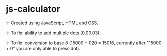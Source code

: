 # js-calculator

✨ Created using JavaScript, HTML and CSS.

✨ To fix: ability to add multiple dots (0.00.03). 

✨ To fix: conversion to base 8 (15000 + 020 = 15016, currently after "15000 + 0" you are only able to press dot).
